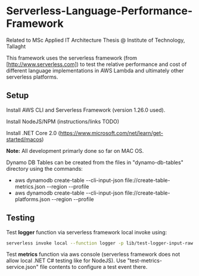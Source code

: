 # Serverless-Language-Performance-Framework
Related to MSc Applied IT Architecture Thesis @ Institute of Technology, Tallaght

This framework uses the serverless framework (from [http://www.serverless.com]) to test the relative performance and cost of different language implementations in AWS Lambda and ultimately other serverless platforms.

## Setup
Install AWS CLI and Serverless Framework (version 1.26.0 used).

Install NodeJS/NPM (instructions/links TODO)

Install .NET Core 2.0 (https://www.microsoft.com/net/learn/get-started/macos)

**Note:** All development primarly done so far on MAC OS.

Dynamo DB Tables can be created from the files in "dynamo-db-tables" directory using the commands:
* aws dynamodb create-table --cli-input-json file://create-table-metrics.json --region <region> --profile <aws cli profile>
* aws dynamodb create-table --cli-input-json file://create-table-platforms.json --region <region> --profile <aws cli profile>

## Testing
Test **logger** function via serverless framework local invoke using:
```bash
serverless invoke local --function logger -p lib/test-logger-input-raw.json
```

Test **metrics** function via aws console (serverless framework does not allow local .NET C# testing like for NodeJS). Use "test-metrics-service.json" file contents to configure a test event there.
